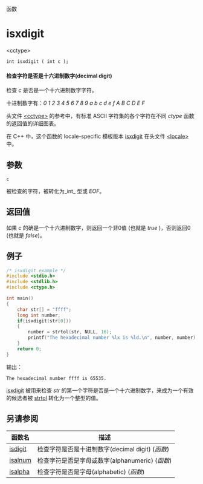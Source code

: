 函数

# isxdigit

\<cctype\>

`int isxdigit ( int c );`

#### 检查字符是否是十六进制数字(decimal digit)

检查 _c_ 是否是一个十六进制数字字符。

十进制数字有：_0_ _1_ _2_ _3_ _4_ _5_ _6_ _7_ _8_ _9_ _a_ _b_ _c_ _d_ _e_ _f_ _A_ _B_ _C_ _D_ _E_ _F_

头文件 [\<cctype\>](README.md) 的参考中，有标准 ASCII 字符集的各个字符在不同 _ctype_ 函数的返回值的详细图表。

在 C++ 中，这个函数的 locale-specific 模板版本 [isxdigit](../../Other/locale/isxdigit.md) 在头文件 [\<locale\>](../../Other/locale/README.md)中。


## 参数

`c`

被检查的字符，被转化为_int_ 型或 _EOF_。


## 返回值
如果 _c_ 的确是一个十六进制数字，则返回一个非0值 (也就是 _true_ )，否则返回0 (也就是 _false_)。


## 例子

```cpp
/* isxdigit example */
#include <stdio.h>
#include <stdlib.h>
#include <ctype.h>

int main()
{
	char str[] = "ffff";
	long int number;
	if(isxdigit(str[0]))
	{
		number = strtol(str, NULL, 16);
		printf("The hexadecimal number %lx is %ld.\n", number, number);
	}
	return 0;
}
```

输出：  
```
The hexadecimal number ffff is 65535.
```

[isxdigit](isxdigit.md) 被用来检查 _str_ 的第一个字符是否是一个十六进制数字，来成为一个有效的候选者被 [strtol](../cstdlib/strtol.md) 转化为一个整型的值。


## 另请参阅

函数名                | 描述
--------------------- | ------------------------------------------------
[isdigit](isdigit.md) | 检查字符是否是十进制数字(decimal digit) (_函数_)
[isalnum](isalnum.md) | 检查字符是否是字母或数字(alphanumeric) (_函数_)
[isalpha](isalpha.md) | 检查字符是否是字母(alphabetic) (_函数_)
